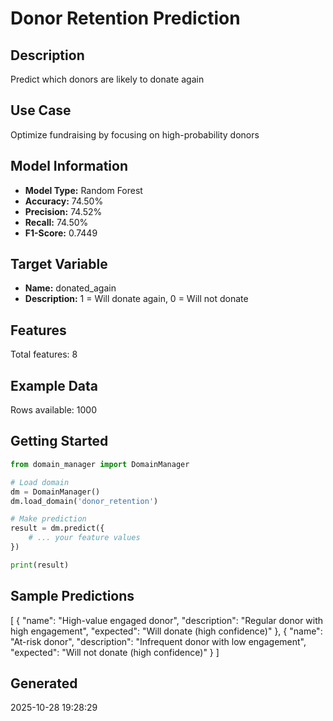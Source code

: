 # Donor Retention Prediction

## Description
Predict which donors are likely to donate again

## Use Case
Optimize fundraising by focusing on high-probability donors

## Model Information
- **Model Type:** Random Forest
- **Accuracy:** 74.50%
- **Precision:** 74.52%
- **Recall:** 74.50%
- **F1-Score:** 0.7449

## Target Variable
- **Name:** donated_again
- **Description:** 1 = Will donate again, 0 = Will not donate

## Features
Total features: 8

## Example Data
Rows available: 1000

## Getting Started

```python
from domain_manager import DomainManager

# Load domain
dm = DomainManager()
dm.load_domain('donor_retention')

# Make prediction
result = dm.predict({
    # ... your feature values
})

print(result)
```

## Sample Predictions

[
  {
    "name": "High-value engaged donor",
    "description": "Regular donor with high engagement",
    "expected": "Will donate (high confidence)"
  },
  {
    "name": "At-risk donor",
    "description": "Infrequent donor with low engagement",
    "expected": "Will not donate (high confidence)"
  }
]

## Generated
2025-10-28 19:28:29
